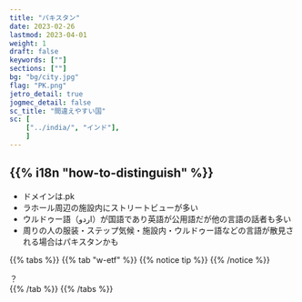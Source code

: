 ```yaml
---
title: "パキスタン"
date: 2023-02-26
lastmod: 2023-04-01
weight: 1
draft: false
keywords: [""]
sections: [""]
bg: "bg/city.jpg"
flag: "PK.png"
jetro_detail: true
jogmec_detail: false
sc_title: "間違えやすい国"
sc: [
    ["../india/", "インド"],
    ]
---
```


<div class="main-desciption country-description">
    <h2 class="section-title">{{% i18n "how-to-distinguish" %}}</h2>
    <ul class="rule-list">
        <li>ドメインは<span class="quiz">.pk</span></li>
        <li><span class="quiz">ラホール</span>周辺の施設内にストリートビューが多い</li>
        <li>ウルドゥー語（اردو）が国語であり英語が公用語だが他の言語の話者も多い</li>
        <li>周りの人の服装・ステップ気候・施設内・ウルドゥー語などの言語が散見される場合はパキスタンかも</li>
    </ul>
</div>

{{% tabs  %}}
{{% tab "w-etf" %}}
{{% notice tip %}}
{{% /notice %}}
<div class="googlemap-if">
？
</div>
{{% /tab %}}
{{% /tabs %}}
